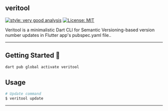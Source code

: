 ## veritool

[![style: very good analysis][very_good_analysis_badge]][very_good_analysis_link]
[![License: MIT][license_badge]][license_link]

Veritool is a minimalistic Dart CLI for Semantic Versioning-based version number updates in Flutter app&#x27;s pubspec.yaml file..

---

## Getting Started 🚀

```sh
dart pub global activate veritool
```

## Usage

```sh
# Update command
$ veritool update

```
---

[coverage_badge]: coverage_badge.svg
[license_badge]: https://img.shields.io/badge/license-MIT-blue.svg
[license_link]: https://opensource.org/licenses/MIT
[very_good_analysis_badge]: https://img.shields.io/badge/style-very_good_analysis-B22C89.svg
[very_good_analysis_link]: https://pub.dev/packages/very_good_analysis
[very_good_cli_link]: https://github.com/VeryGoodOpenSource/very_good_cli